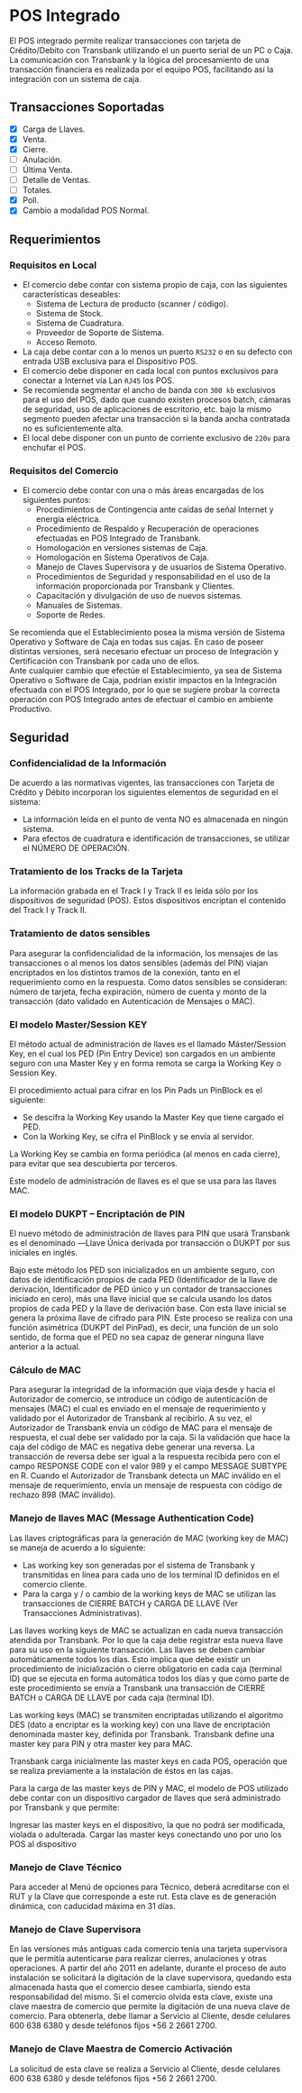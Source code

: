# POS Integrado

El POS integrado permite realizar transacciones con tarjeta de Crédito/Debito con Transbank utilizando el un puerto serial de un PC o Caja. La comunicación con Transbank y la lógica del procesamiento de una transacción financiera es realizada por el equipo POS, facilitando así la integración con un sistema de caja.

## Transacciones Soportadas

- [x] Carga de Llaves.
- [x] Venta.
- [x] Cierre.
- [ ] Anulación.
- [ ] Última Venta.
- [ ] Detalle de Ventas.
- [ ] Totales.
- [x] Poll.
- [x] Cambio a modalidad POS Normal.

## Requerimientos

### Requisitos en Local

- El comercio debe contar con sistema propio de caja, con las siguientes características deseables:
  - Sistema de Lectura de producto (scanner / código).
  - Sistema de Stock.
  - Sistema de Cuadratura.
  - Proveedor de Soporte de Sistema.
  - Acceso Remoto.
- La caja debe contar con a lo menos un puerto `RS232` o en su defecto con entrada USB exclusiva para el Dispositivo POS.
- El comercio debe disponer en cada local con puntos exclusivos para conectar a Internet vía Lan `RJ45` los POS.
- Se recomienda segmentar el ancho de banda con `300 kb` exclusivos para el uso del POS, dado que cuando existen procesos batch, cámaras de seguridad, uso de aplicaciones de escritorio, etc. bajo la mismo segmento pueden afectar una transacción si la banda ancha contratada no es suficientemente alta.
- El local debe disponer con un punto de corriente exclusivo de `220v` para enchufar el POS.

### Requisitos del Comercio

- El comercio debe contar con una o más áreas encargadas de los siguientes puntos:
  - Procedimientos de Contingencia ante caídas de señal Internet y energía eléctrica.
  - Procedimiento de Respaldo y Recuperación de operaciones efectuadas en POS Integrado de Transbank.
  - Homologación en versiones sistemas de Caja.
  - Homologación en Sistema Operativos de Caja.
  - Manejo de Claves Supervisora y de usuarios de Sistema Operativo.
  - Procedimientos de Seguridad y responsabilidad en el uso de la información proporcionada por Transbank y Clientes.
  - Capacitación y divulgación de uso de nuevos sistemas.
  - Manuales de Sistemas.
  - Soporte de Redes.

<aside class="notice">
Se recomienda que el Establecimiento posea la misma versión de Sistema Operativo y Software de Caja en todas sus cajas. En caso de poseer distintas versiones, será necesario efectuar un proceso de Integración y Certificación con Transbank por cada uno de ellos.
</aside>

<aside class="notice">
Ante cualquier cambio que efectúe el Establecimiento, ya sea de Sistema Operativo o Software de Caja, podrían existir impactos en la Integración efectuada con el POS Integrado, por lo que se sugiere probar la correcta operación con POS Integrado antes de efectuar el cambio en ambiente Productivo.
</aside>

## Seguridad

### Confidencialidad de la Información

De acuerdo a las normativas vigentes, las transacciones con Tarjeta de Crédito y Débito incorporan los siguientes elementos de seguridad en el sistema:

- La información leída en el punto de venta NO es almacenada en ningún sistema.
- Para efectos de cuadratura e identificación de transacciones, se utilizar el NÚMERO DE OPERACIÓN.

### Tratamiento de los Tracks de la Tarjeta

La información grabada en el Track I y Track II es leída sólo por los dispositivos de seguridad (POS). Estos dispositivos encriptan el contenido del Track I y Track II.

### Tratamiento de datos sensibles

Para asegurar la confidencialidad de la información, los mensajes de las transacciones o al menos los datos sensibles (además del PIN) viajan encriptados en los distintos tramos de la conexión, tanto en el requerimiento como en la respuesta. Como datos sensibles se consideran: número de tarjeta, fecha expiración, número de cuenta y monto de la transacción (dato validado en Autenticación de Mensajes o MAC).

### El modelo Master/Session KEY

El método actual de administración de llaves es el llamado Máster/Session Key, en el cual los PED (Pin Entry Device) son cargados en un ambiente seguro con una Master Key y en forma remota se carga la Working Key o Session Key.

El procedimiento actual para cifrar en los Pin Pads un PinBlock es el siguiente:

- Se descifra la Working Key usando la Master Key que tiene cargado el PED.
- Con la Working Key, se cifra el PinBlock y se envía al servidor.

La Working Key se cambia en forma periódica (al menos en cada cierre), para evitar que sea descubierta por
terceros.

Este modelo de administración de llaves es el que se usa para las llaves MAC.

### El modelo DUKPT – Encriptación de PIN

El nuevo método de administración de llaves para PIN que usará Transbank es el denominado ―Llave Única derivada por transacción o DUKPT por sus iniciales en inglés.

Bajo este método los PED son inicializados en un ambiente seguro, con datos de identificación propios de cada PED (Identificador de la llave de derivación, Identificador de PED único y un contador de transacciones iniciado en cero), más una llave inicial que se calcula usando los datos propios de cada PED y la llave de derivación base. Con esta llave inicial se genera la próxima llave de cifrado para PIN. Este proceso se realiza con una función asimétrica (DUKPT del PinPad), es decir, una función de un solo sentido, de forma que el PED no sea capaz de generar ninguna llave anterior a la actual.

### Cálculo de MAC

Para asegurar la integridad de la información que viaja desde y hacia el Autorizador de comercio, se introduce un código de autenticación de mensajes (MAC) el cual es enviado en el mensaje de requerimiento y validado por el Autorizador de Transbank al recibirlo. A su vez, el Autorizador de Transbank envía un código de MAC para el mensaje de respuesta, el cual debe ser validado por la caja. Si la validación que hace la caja del código de MAC es negativa debe generar una reversa. La transacción de reversa debe ser igual a la respuesta recibida pero con el campo RESPONSE CODE con el valor 989 y el campo MESSAGE SUBTYPE en R. Cuando el Autorizador de Transbank detecta un MAC inválido en el mensaje de requerimiento, envía un mensaje de respuesta con código de rechazo 898 (MAC inválido).

### Manejo de llaves MAC (Message Authentication Code)

Las llaves criptográficas para la generación de MAC (working key de MAC) se maneja de acuerdo a lo siguiente:

- Las working key son generadas por el sistema de Transbank y transmitidas en línea para cada uno de los terminal ID definidos en el comercio cliente.
- Para la carga y / o cambio de la working keys de MAC se utilizan las transacciones de CIERRE BATCH y CARGA DE LLAVE (Ver Transacciones Administrativas).

Las llaves working keys de MAC se actualizan en cada nueva transacción atendida por Transbank. Por lo que la caja debe registrar esta nueva llave para su uso en la siguiente transacción.
Las llaves se deben cambiar automáticamente todos los días. Esto implica que debe existir un procedimiento de inicialización o cierre obligatorio en cada caja (terminal ID) que se ejecuta en forma automática todos los días y que como parte de este procedimiento se envía a Transbank una transacción de CIERRE BATCH o CARGA DE LLAVE por cada caja (terminal ID).

Las working keys (MAC) se transmiten encriptadas utilizando el algoritmo DES (dato a encriptar es la working key) con una llave de encriptación denominada master key, definida por Transbank. Transbank define una master key para PIN y otra master key para MAC.

Transbank carga inicialmente las master keys en cada POS, operación que se realiza previamente a la instalación de éstos en las cajas.

Para la carga de las master keys de PIN y MAC, el modelo de POS utilizado debe contar con un dispositivo cargador de llaves que será administrado por Transbank y que permite:

Ingresar las master keys en el dispositivo, la que no podrá ser modificada, violada o adulterada. Cargar las master keys conectando uno por uno los POS al dispositivo

### Manejo de Clave Técnico

Para acceder al Menú de opciones para Técnico, deberá acreditarse con el RUT y la Clave que corresponde a este rut. Esta clave es de generación dinámica, con caducidad máxima en 31 días.

### Manejo de Clave Supervisora

En las versiones más antiguas cada comercio tenía una tarjeta supervisora que le permitía autenticarse para realizar cierres, anulaciones y otras operaciones. A partir del año 2011 en adelante, durante el proceso de auto instalación se solicitará la digitación de la clave supervisora, quedando esta almacenada hasta que el comercio desee cambiarla, siendo esta responsabilidad del mismo. Si el comercio olvida esta clave, existe una clave maestra de comercio que permite la digitación de una nueva clave de comercio. Para obtenerla, debe llamar a Servicio al Cliente, desde celulares 600 638 6380 y desde teléfonos fijos +56 2 2661 2700.

### Manejo de Clave Maestra de Comercio Activación

La solicitud de esta clave se realiza a Servicio al Cliente, desde celulares 600 638 6380 y desde teléfonos fijos +56 2 2661 2700.
